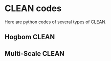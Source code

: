 # CLEAN codes

Here are python codes of several types of CLEAN.

## Hogbom CLEAN

## Multi-Scale CLEAN
